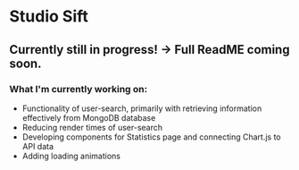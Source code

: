 # Studio Sift
## Currently still in progress! -> Full ReadME coming soon.
### What I'm currently working on:
  * Functionality of user-search, primarily with retrieving information effectively from MongoDB database
  * Reducing render times of user-search
  * Developing components for Statistics page and connecting Chart.js to API data
  * Adding loading animations
